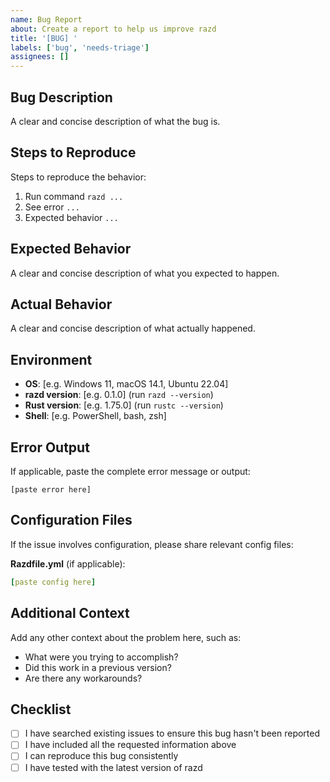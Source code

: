 ```yaml
---
name: Bug Report
about: Create a report to help us improve razd
title: '[BUG] '
labels: ['bug', 'needs-triage']
assignees: []
---
```


## Bug Description
A clear and concise description of what the bug is.

## Steps to Reproduce
Steps to reproduce the behavior:
1. Run command `razd ...`
2. See error `...`
3. Expected behavior `...`

## Expected Behavior
A clear and concise description of what you expected to happen.

## Actual Behavior  
A clear and concise description of what actually happened.

## Environment
- **OS**: [e.g. Windows 11, macOS 14.1, Ubuntu 22.04]
- **razd version**: [e.g. 0.1.0] (run `razd --version`)
- **Rust version**: [e.g. 1.75.0] (run `rustc --version`)
- **Shell**: [e.g. PowerShell, bash, zsh]

## Error Output
If applicable, paste the complete error message or output:

```
[paste error here]
```

## Configuration Files
If the issue involves configuration, please share relevant config files:

**Razdfile.yml** (if applicable):
```yaml
[paste config here]
```

## Additional Context
Add any other context about the problem here, such as:
- What were you trying to accomplish?
- Did this work in a previous version?
- Are there any workarounds?

## Checklist
- [ ] I have searched existing issues to ensure this bug hasn't been reported
- [ ] I have included all the requested information above
- [ ] I can reproduce this bug consistently
- [ ] I have tested with the latest version of razd